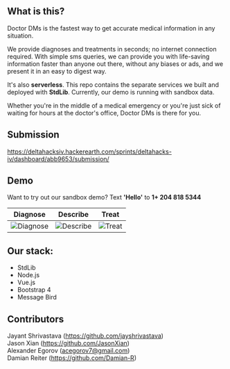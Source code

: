 What is this?
---
Doctor DMs is the fastest way to get accurate medical information in any situation.

We provide diagnoses and treatments in seconds; no internet connection required. With simple sms queries, we can provide you with life-saving information faster than anyone out there, without any biases or ads, and we present it in an easy to digest way.

It's also **serverless**. This repo contains the separate services we built and deployed with **StdLib**. Currently, our demo is running with sandbox data.

Whether you're in the middle of a medical emergency or you're just sick of waiting for hours at the doctor's office, Doctor DMs is there for you.

Submission
---
https://deltahacksiv.hackerearth.com/sprints/deltahacks-iv/dashboard/abb9653/submission/

Demo
---
Want to try out our sandbox demo? Text **'Hello'** to **1+ 204 818 5344**  

| Diagnose | Describe | Treat |
| --- | --- | --- |
| ![Diagnose](diagnose.gif) | ![Describe](describe.gif) | ![Treat](treat.gif) |

Our stack:
---
- StdLib
- Node.js
- Vue.js
- Bootstrap 4
- Message Bird

Contributors
---
Jayant Shrivastava (https://github.com/jayshrivastava)  
Jason Xian  (https://github.com/JasonXian)  
Alexander Egorov (acegorov7@gmail.com)  
Damian Reiter  (https://github.com/Damian-R)  
